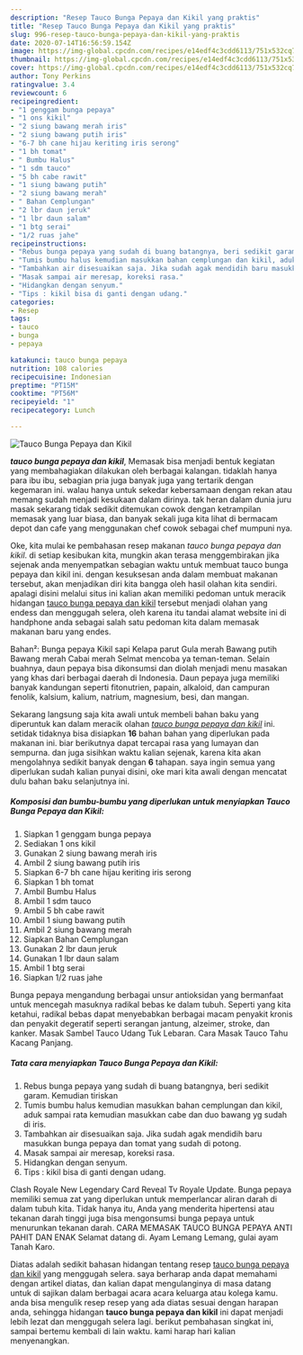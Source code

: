 ```yaml
---
description: "Resep Tauco Bunga Pepaya dan Kikil yang praktis"
title: "Resep Tauco Bunga Pepaya dan Kikil yang praktis"
slug: 996-resep-tauco-bunga-pepaya-dan-kikil-yang-praktis
date: 2020-07-14T16:56:59.154Z
image: https://img-global.cpcdn.com/recipes/e14edf4c3cdd6113/751x532cq70/tauco-bunga-pepaya-dan-kikil-foto-resep-utama.jpg
thumbnail: https://img-global.cpcdn.com/recipes/e14edf4c3cdd6113/751x532cq70/tauco-bunga-pepaya-dan-kikil-foto-resep-utama.jpg
cover: https://img-global.cpcdn.com/recipes/e14edf4c3cdd6113/751x532cq70/tauco-bunga-pepaya-dan-kikil-foto-resep-utama.jpg
author: Tony Perkins
ratingvalue: 3.4
reviewcount: 6
recipeingredient:
- "1 genggam bunga pepaya"
- "1 ons kikil"
- "2 siung bawang merah iris"
- "2 siung bawang putih iris"
- "6-7 bh cane hijau keriting iris serong"
- "1 bh tomat"
- " Bumbu Halus"
- "1 sdm tauco"
- "5 bh cabe rawit"
- "1 siung bawang putih"
- "2 siung bawang merah"
- " Bahan Cemplungan"
- "2 lbr daun jeruk"
- "1 lbr daun salam"
- "1 btg serai"
- "1/2 ruas jahe"
recipeinstructions:
- "Rebus bunga pepaya yang sudah di buang batangnya, beri sedikit garam. Kemudian tiriskan"
- "Tumis bumbu halus kemudian masukkan bahan cemplungan dan kikil, aduk sampai rata kemudian masukkan cabe dan duo bawang yg sudah di iris."
- "Tambahkan air disesuaikan saja. Jika sudah agak mendidih baru masukkan bunga pepaya dan tomat yang sudah di potong."
- "Masak sampai air meresap, koreksi rasa."
- "Hidangkan dengan senyum."
- "Tips : kikil bisa di ganti dengan udang."
categories:
- Resep
tags:
- tauco
- bunga
- pepaya

katakunci: tauco bunga pepaya 
nutrition: 108 calories
recipecuisine: Indonesian
preptime: "PT15M"
cooktime: "PT56M"
recipeyield: "1"
recipecategory: Lunch

---
```



![Tauco Bunga Pepaya dan Kikil](https://img-global.cpcdn.com/recipes/e14edf4c3cdd6113/751x532cq70/tauco-bunga-pepaya-dan-kikil-foto-resep-utama.jpg)

<b><i>tauco bunga pepaya dan kikil</i></b>, Memasak bisa menjadi bentuk kegiatan yang membahagiakan dilakukan oleh berbagai kalangan. tidaklah hanya para ibu ibu, sebagian pria juga banyak juga yang tertarik dengan kegemaran ini. walau hanya untuk sekedar kebersamaan dengan rekan atau memang sudah menjadi kesukaan dalam dirinya. tak heran dalam dunia juru masak sekarang tidak sedikit ditemukan cowok dengan ketrampilan memasak yang luar biasa, dan banyak sekali juga kita lihat di bermacam depot dan cafe yang menggunakan chef cowok sebagai chef mumpuni nya.

Oke, kita mulai ke pembahasan resep makanan <i>tauco bunga pepaya dan kikil</i>. di setiap kesibukan kita, mungkin akan terasa menggembirakan jika sejenak anda menyempatkan sebagian waktu untuk membuat tauco bunga pepaya dan kikil ini. dengan kesuksesan anda dalam membuat makanan tersebut, akan menjadikan diri kita bangga oleh hasil olahan kita sendiri. apalagi disini melalui situs ini kalian akan memiliki pedoman untuk meracik hidangan <u>tauco bunga pepaya dan kikil</u> tersebut menjadi olahan yang endess dan menggugah selera, oleh karena itu tandai alamat website ini di handphone anda sebagai salah satu pedoman kita dalam memasak makanan baru yang endes.

Bahan²: Bunga pepaya Kikil sapi Kelapa parut Gula merah Bawang putih Bawang merah Cabai merah Selmat mencoba ya teman-teman. Selain buahnya, daun pepaya bisa dikonsumsi dan diolah menjadi menu masakan yang khas dari berbagai daerah di Indonesia. Daun pepaya juga memiliki banyak kandungan seperti fitonutrien, papain, alkaloid, dan campuran fenolik, kalsium, kalium, natrium, magnesium, besi, dan mangan.


Sekarang langsung saja kita awali untuk membeli bahan baku yang diperuntuk kan dalam meracik olahan <u><i>tauco bunga pepaya dan kikil</i></u> ini. setidak tidaknya bisa disiapkan <b>16</b> bahan bahan yang diperlukan pada makanan ini. biar berikutnya dapat tercapai rasa yang lumayan dan sempurna. dan juga sisihkan waktu kalian sejenak, karena kita akan mengolahnya sedikit banyak dengan <b>6</b> tahapan. saya ingin semua yang diperlukan sudah kalian punyai disini, oke mari kita awali dengan mencatat dulu bahan baku selanjutnya ini.

<!--inarticleads1-->

##### Komposisi dan bumbu-bumbu yang diperlukan untuk menyiapkan Tauco Bunga Pepaya dan Kikil:

1. Siapkan 1 genggam bunga pepaya
1. Sediakan 1 ons kikil
1. Gunakan 2 siung bawang merah iris
1. Ambil 2 siung bawang putih iris
1. Siapkan 6-7 bh cane hijau keriting iris serong
1. Siapkan 1 bh tomat
1. Ambil  Bumbu Halus
1. Ambil 1 sdm tauco
1. Ambil 5 bh cabe rawit
1. Ambil 1 siung bawang putih
1. Ambil 2 siung bawang merah
1. Siapkan  Bahan Cemplungan
1. Gunakan 2 lbr daun jeruk
1. Gunakan 1 lbr daun salam
1. Ambil 1 btg serai
1. Siapkan 1/2 ruas jahe


Bunga pepaya mengandung berbagai unsur antioksidan yang bermanfaat untuk mencegah masuknya radikal bebas ke dalam tubuh. Seperti yang kita ketahui, radikal bebas dapat menyebabkan berbagai macam penyakit kronis dan penyakit degeratif seperti serangan jantung, alzeimer, stroke, dan kanker. Masak Sambel Tauco Udang Tuk Lebaran. Cara Masak Tauco Tahu Kacang Panjang. 

<!--inarticleads2-->

##### Tata cara menyiapkan Tauco Bunga Pepaya dan Kikil:

1. Rebus bunga pepaya yang sudah di buang batangnya, beri sedikit garam. Kemudian tiriskan
1. Tumis bumbu halus kemudian masukkan bahan cemplungan dan kikil, aduk sampai rata kemudian masukkan cabe dan duo bawang yg sudah di iris.
1. Tambahkan air disesuaikan saja. Jika sudah agak mendidih baru masukkan bunga pepaya dan tomat yang sudah di potong.
1. Masak sampai air meresap, koreksi rasa.
1. Hidangkan dengan senyum.
1. Tips : kikil bisa di ganti dengan udang.


Clash Royale New Legendary Card Reveal Tv Royale Update. Bunga pepaya memiliki semua zat yang diperlukan untuk memperlancar aliran darah di dalam tubuh kita. Tidak hanya itu, Anda yang menderita hipertensi atau tekanan darah tinggi juga bisa mengonsumsi bunga pepaya untuk menurunkan tekanan darah. CARA MEMASAK TAUCO BUNGA PEPAYA ANTI PAHIT DAN ENAK Selamat datang di. Ayam Lemang Lemang, gulai ayam Tanah Karo. 

Diatas adalah sedikit bahasan hidangan tentang resep <u>tauco bunga pepaya dan kikil</u> yang menggugah selera. saya berharap anda dapat memahami dengan artikel diatas, dan kalian dapat mengulanginya di masa datang untuk di sajikan dalam berbagai acara acara keluarga atau kolega kamu. anda bisa mengulik resep resep yang ada diatas sesuai dengan harapan anda, sehingga hidangan <b>tauco bunga pepaya dan kikil</b> ini dapat menjadi lebih lezat dan menggugah selera lagi. berikut pembahasan singkat ini, sampai bertemu kembali di lain waktu. kami harap hari kalian menyenangkan.
